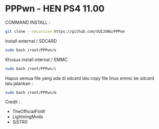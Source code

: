 # PPPwn - HEN PS4 11.00

COMMAND INSTALL :
```sh
git clone --recursive https://github.com/SUIJUNG/PPPwn
```
Install external / SDCARD
```sh
sudo bash /root/PPPwn/e
```
Khusus install internal / EMMC
```sh
sudo bash /root/PPPwn/i
```
Hapus semua file yang ada di sdcard lalu copy file linux emmc ke sdcard lalu jalankan :
```sh
sudo bash /root/PPPwn/m
```

Credit : 
- TheOfficialFloW
- LightningMods
- SiSTR0

